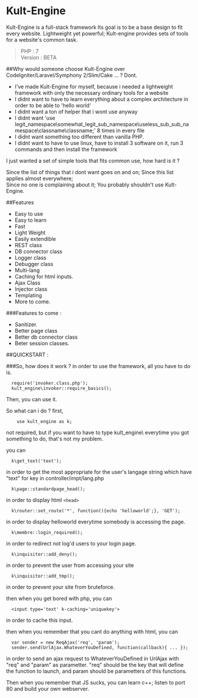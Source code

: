 # Kult-Engine
Kult-Engine is a full-stack framework
Its goal is to be a base design to fit every website.
Lightweight yet powerful; Kult-engine provides sets of tools for a website's common task.

>PHP : 7  
>Version : BETA

##Why would someone choose Kult-Engine over CodeIgniter/Laravel/Symphony 2/Slim/Cake ... ?
Dont.
- I've made Kult-Engine for myself, because i needed a lightweight framework with only the necessary ordinary tools for a website  
- I didnt want to have to learn everything about a complex architecture in order to be able to 'hello world' 
- I didnt want a ton of helper that i wont use anyway  
- I didnt want 'use legit_namespace\somewhat_legit_sub_namespace\useless_sub_sub_namespace\classname\classname;' 8 times in every file 
- I didnt want something too different than vanilla PHP. 
- I didnt want to have to use linux, have to install 3 software on it, run 3 commands and then install the framework 

I just wanted a set of simple tools that fits common use, how hard is it ?

Since the list of things that i dont want goes on and on; 
Since this list applies almost everywhere;  
Since no one is complaining about it; 
You probably shouldn't use Kult-Engine. 

##Features
- Easy to use  
- Easy to learn  
- Fast 
- Light Weight 
- Easily extendible  
- REST class 
- DB connector class 
- Logger class 
- Debugger class 
- Multi-lang 
- Caching for html inputs. 
- Ajax Class 
- Injector class 
- Templating 
- More to come.  

###Features to come :
- Sanitizer.
- Better page class
- Better db connector class
- Beter session classes.

##QUICKSTART :

###So, how does it work ?
in order to use the framework, all you have to do is.
```
  require('invoker.class.php');
  kult_engine\invoker::require_basics();
```
Then, you can use it.

So what can i do ?
first,
```
    use kult_engine as k;
```
not required, but if you want to have to type kult_engine\ everytime you got something to do, that's not my problem.

you can
```
  k\get_text('text');
```
in order to get the most appropriate for the user's langage string which have "text" for key in controller/impt/lang.php
```
  k\page::standardpage_head();
```
in order to display html `<head>`
```
  k\router::set_route('*', function(){echo 'helloworld';}, 'GET');
```
in order to display helloworld everytime somebody is accessing the page.
```
  k\membre::login_required();
```
in order to redirect not log'd users to your login page.
```
  k\inquisitor::add_deny();
```
in order to prevent the user from accessing your site
```
  k\inquisitor::add_tmp();
```
in order to prevent your site from bruteforce.

then when you get bored with php, you can
```
  <input type='text' k-caching='uniquekey'>
```
in order to cache this input.

then when you remember that you cant do anything with html, you can
```
  var sender = new ReqAjax('req', 'param');
  sender.send(UrlAjax.WhateverYouDefined, function(callback){ ... });
```
in order to send an ajax request to WhateverYouDefined in UrlAjax with "req" and "param" as parametter.
"req" should be the key that will define the function to launch, and param should be parametters of this functions.

Then when you remember that JS sucks, you can learn c++; listen to port 80 and build your own webserver.
